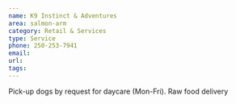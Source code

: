 ```yaml
---
name: K9 Instinct & Adventures
area: salmon-arm
category: Retail & Services
type: Service
phone: 250-253-7941
email: 
url: 
tags:
---
```


Pick-up dogs by request for daycare (Mon-Fri). Raw food delivery